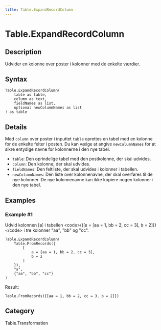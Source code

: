 ```yaml
---
title: Table.ExpandRecordColumn
---
```


# Table.ExpandRecordColumn


## Description

Udvider en kolonne over poster i kolonner med de enkelte værdier.


## Syntax

```powerquery
Table.ExpandRecordColumn(
    table as table,
    column as text,
    fieldNames as list,
    optional newColumnNames as list
) as table
```


## Details

Med <code>column</code> over poster i inputtet <code>table</code> oprettes en tabel med en kolonne for de enkelte felter i posten. Du kan vælge at angive <code>newColumnNames</code> for at sikre entydige navne for kolonnerne i den nye tabel.    <ul>        <li><code>table</code>: Den oprindelige tabel med den postkolonne, der skal udvides. </li>        <li><code>column</code>: Den kolonne, der skal udvides.</li>        <li><code>fieldNames</code>: Den feltliste, der skal udvides i kolonner i tabellen.</li>        <li><code>newColumnNames</code>: Den liste over kolonnenavne, der skal overføres til de nye kolonner. De nye kolonnenavne kan ikke kopiere nogen kolonner i den nye tabel.</li>    </ul>


## Examples

### Example #1 
Udvid kolonnen [a] i tabellen &lt;code&gt;(\{[a = [aa = 1, bb = 2, cc = 3], b = 2]})&lt;/code&gt; i tre kolonner &#34;aa&#34;, &#34;bb&#34; og &#34;cc&#34;.
```powerquery
Table.ExpandRecordColumn(
    Table.FromRecords({
        [
            a = [aa = 1, bb = 2, cc = 3],
            b = 2
        ]
    }),
    "a",
    {"aa", "bb", "cc"}
)
```

Result: 
```powerquery
Table.FromRecords({[aa = 1, bb = 2, cc = 3, b = 2]})
```




## Category
Table.Transformation
